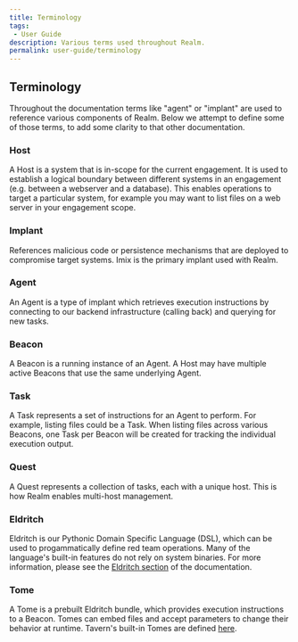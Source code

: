 ```yaml
---
title: Terminology
tags:
 - User Guide
description: Various terms used throughout Realm.
permalink: user-guide/terminology
---
```


## Terminology

Throughout the documentation terms like "agent" or "implant" are used to reference various components of Realm. Below we attempt to define some of those terms, to add some clarity to that other documentation.

### Host

A Host is a system that is in-scope for the current engagement. It is used to establish a logical boundary between different systems in an engagement (e.g. between a webserver and a database). This enables operations to target a particular system, for example you may want to list files on a web server in your engagement scope.

### Implant

References malicious code or persistence mechanisms that are deployed to compromise target systems. Imix is the primary implant used with Realm.

### Agent

An Agent is a type of implant which retrieves execution instructions by connecting to our backend infrastructure (calling back) and querying for new tasks.

### Beacon

A Beacon is a running instance of an Agent. A Host may have multiple active Beacons that use the same underlying Agent.

### Task

A Task represents a set of instructions for an Agent to perform. For example, listing files could be a Task. When listing files across various Beacons, one Task per Beacon will be created for tracking the individual execution output.

### Quest

A Quest represents a collection of tasks, each with a unique host. This is how Realm enables multi-host management.

### Eldritch

Eldritch is our Pythonic Domain Specific Language (DSL), which can be used to progammatically define red team operations. Many of the language's built-in features do not rely on system binaries. For more information, please see the [Eldritch section](/user-guide/eldritch) of the documentation.

### Tome

A Tome is a prebuilt Eldritch bundle, which provides execution instructions to a Beacon. Tomes can embed files and accept parameters to change their behavior at runtime. Tavern's built-in Tomes are defined [here](https://github.com/spellshift/realm/tree/main/tavern/tomes).
